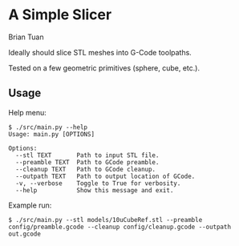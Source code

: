 # A Simple Slicer
Brian Tuan

Ideally should slice STL meshes into G-Code toolpaths.

Tested on a few geometric primitives (sphere, cube, etc.).

## Usage
Help menu:
```
$ ./src/main.py --help
Usage: main.py [OPTIONS]

Options:
  --stl TEXT       Path to input STL file.
  --preamble TEXT  Path to GCode preamble.
  --cleanup TEXT   Path to GCode cleanup.
  --outpath TEXT   Path to output location of GCode.
  -v, --verbose    Toggle to True for verbosity.
  --help           Show this message and exit.
```

Example run:
```
$ ./src/main.py --stl models/10uCubeRef.stl --preamble config/preamble.gcode --cleanup config/cleanup.gcode --outpath out.gcode
```
